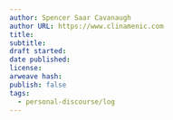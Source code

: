 ```yaml
---
author: Spencer Saar Cavanaugh
author URL: https://www.clinamenic.com
title:
subtitle:
draft started:
date published:
license:
arweave hash:
publish: false
tags:
  - personal-discourse/log
---
```

